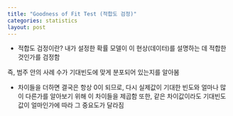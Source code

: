 ```yaml
---
title: "Goodness of Fit Test (적합도 검정)"
categories: statistics
layout: post
---
```

* 적합도 검정이란?
내가 설정한 확률 모델이 이 현상(데이터)를 설명하는 데 적합한 것인가를 검정함

즉, 범주 안의 사례 수가 기대빈도에 맞게 분포되어 있는지를 알아봄

* 차이들을 더하면 결국은 항상 0이 되므로, 다시 실제값이 기대한 빈도와 얼마나 많이 다른가를 알아보기 위해 이 차이들을 제곱함
또한, 같은 차이값이라도 기대빈도값이 얼마인가에 따라 그 중요도가 달라짐
